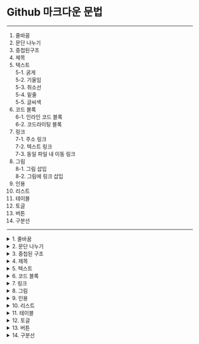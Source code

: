 # Github 마크다운 문법  
---

 1. 줄바꿈
 2. 문단 나누기
 3. 중첩된구조
 4. 제목
 5. 텍스트<br>
    5-1. 굵게<br>
    5-2. 기울임<br>
    5-3. 취소선<br>
    5-4. 밑줄<br>
    5-5. 글씨색<br>
 6. 코드 블록<br>
    6-1. 인라인 코드 블록<br>
    6-2. 코드라이팅 블록<br>
 7. 링크<br>
    7-1. 주소 링크<br>
    7-2. 텍스트 링크<br>
    7-3. 동일 파일 내 이동 링크<br>
 8. 그림<br>
    8-1. 그림 삽입<br>
    8-2. 그림에 링크 삽입<br>
 9. 인용
 10. 리스트
 11. 테이블
 12. 토글
 13. 버튼
 14. 구분선


---

<details>
 <summary>1. 줄바꿈</summary>
 <div markdown = "1">
  

 </div>
</details>
 
 
<details>
 <summary>2. 문단 나누기</summary>
 <div markdown = "2">
  

 </div>
</details>
 
 
<details>
 <summary>3. 중첩된 구조</summary>
 <div markdown = "3">
  

 </div>
</details>
 
 
<details>
 <summary>4. 제목</summary>
 <div markdown = "4">
  
  
  ```
  # h1
  ## h2
  ### h3
  #### h4
  ##### h5
  ###### h6
  ####### h7  =  X ( h6까지만 가능 )
  ```
  # h1
  ## h2
  ### h3
  #### h4
  ##### h5
  ###### h6
  ####### h7
  
---
  
 </div>
</details>
 
 
<details>
 <summary>5. 텍스트</summary>
 <div markdown = "5">
  

 </div>
</details>
 
 
<details>
 <summary>6. 코드 블록</summary>
 <div markdown = "6">
  

 </div>
</details>
 
 
<details>
 <summary>7. 링크</summary>
 <div markdown = "7">
  

 </div>
</details>
 
 
<details>
 <summary>8. 그림</summary>
 <div markdown = "8">
  

 </div>
</details>
 
 
<details>
 <summary>9. 인용</summary>
 <div markdown = "9">
  

 </div>
</details>
 
 
<details>
 <summary>10. 리스트</summary>
 <div markdown = "10">
  

 </div>
</details>
 
 
<details>
 <summary>11. 테이블</summary>
 <div markdown = "11">
  

 </div>
</details>
 
 
<details>
 <summary>12. 토글</summary>
 <div markdown = "12">
  

 </div>
</details>
  
 
<details>
 <summary>13. 버튼</summary>
 <div markdown = "13">
  

 </div>
</details>
 
 
<details>
 <summary>14. 구분선</summary>
 <div markdown = "14">
  

 </div>
</details>
